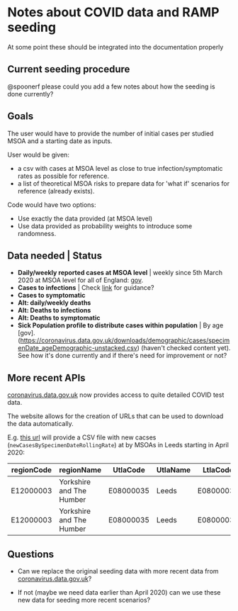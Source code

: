 # Notes about COVID data and RAMP seeding

At some point these should be integrated into the documentation properly

## Current seeding procedure

@spoonerf please could you add a few notes about how the seeding is done currently?

## Goals

The user would have to provide the number of initial cases per studied MSOA and a starting date as inputs.

User would be given:
* a csv with cases at MSOA level as close to true infection/symptomatic rates as possible for reference.
* a list of theoretical MSOA risks to prepare data for 'what if' scenarios for reference (already exists).

Code would have two options:
* Use exactly the data provided (at MSOA level)
* Use data provided as probability weights to introduce some randomness.

## Data needed | Status

* __Daily/weekly reported cases at MSOA level__ | weekly since 5th March 2020 at MSOA level for all of England: [gov](https://api.coronavirus.data.gov.uk/v2/data?areaType=msoa&metric=newCasesBySpecimenDateRollingSum&format=csv).
* __Cases to infections__ | Check [link](https://www.medrxiv.org/content/medrxiv/early/2020/04/17/2020.04.13.20062760.full.pdf) for guidance?
* __Cases to symptomatic__
* __Alt: daily/weekly deaths__
* __Alt: Deaths to infections__
* __Alt: Deaths to symptomatic__
* __Sick Population profile to distribute cases within population__ | By age [gov].(https://coronavirus.data.gov.uk/downloads/demographic/cases/specimenDate_ageDemographic-unstacked.csv) (haven't checked content yet). See how it's done currently and if there's need for improvement or not?

## More recent APIs

[coronavirus.data.gov.uk](https://coronavirus.data.gov.uk/details/download) now provides access to quite detailed COVID test data.

The website allows for the creation of URLs that can be used to download the data automatically.

E.g. [this url](https://api.coronavirus.data.gov.uk/v2/data?areaType=msoa&areaCode=E08000035&metric=newCasesBySpecimenDateRollingSum&metric=newCasesBySpecimenDateRollingRate&format=csv) will provide a CSV file with new cacses (`newCasesBySpecimenDateRollingRate`) at by MSOAs in Leeds starting in April 2020:

| regionCode | regionName               | UtlaCode  | UtlaName | LtlaCode  | LtlaName | areaCode  | areaName    | areaType | date       | newCasesBySpecimenDateRollingRate | newCasesBySpecimenDateRollingSum |
| ---------- | ------------------------ | --------- | -------- | --------- | -------- | --------- | ----------- | -------- | ---------- | --------------------------------- | -------------------------------- |
| E12000003  | Yorkshire and The Humber | E08000035 | Leeds    | E08000035 | Leeds    | E02002332 | Otley North | msoa     | 22/04/2021 | 48.8                              | 3                                |
| E12000003  | Yorkshire and The Humber | E08000035 | Leeds    | E08000035 | Leeds    | E02002333 | Otley South | msoa     | 22/04/2021 | 39.3                              | 3                                |


## Questions

 - Can we replace the original seeding data with more recent data from [coronavirus.data.gov.uk](https://coronavirus.data.gov.uk/details/download)? 

 - If not (maybe we need data earlier than April 2020) can we use these new data for seeding more recent scenarios?

